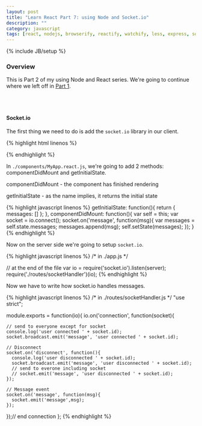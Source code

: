 ```yaml
---
layout: post
title: "Learn React Part 7: using Node and Socket.io"
description: ""
category: javascript
tags: [react, nodejs, browserify, reactify, watchify, less, express, socketio]
---
```

{% include JB/setup %}

<!-- Overview -->
<h3>Overview</h3>

This is Part 2 of my using Node and React series. We're going to continue where we left off in [Part 1](/javascript/2015/02/13/learn-react-part-6-using-node/).

<br /><br />
<h4>Socket.io</h4>

The first thing we need to do is add the `socket.io` library in our client.

<!-- Code -->
{% highlight html linenos %}
<!-- in ./views/index.ejs -->
<script src="https://cdn.socket.io/socket.io-1.1.0.js"></script>
{% endhighlight %}
<!-- /Code -->

In `./components/MyApp.react.js`, we're going to add 2 methods: componentDidMount and getInitialState.


componentDidMount - the component has finished rendering

getInitialState - as the name implies, it returns the initial state


<!-- Code -->
{% highlight javascript linenos %}
getInitialState: function(){
  return {
    messages: []
  };
},
componentDidMount: function(){
  var self = this;
  var socket = io.connect();
  socket.on('message', function(msg){
    var messages = self.state.messages;
    messages.append(msg);
    self.setState(messages);
  });
}
{% endhighlight %}
<!-- /Code -->

Now on the server side we're going to setup `socket.io`.

<!-- Code -->
{% highlight javascript linenos %}
/* in ./app.js */

// at the end of the file
var io = require('socket.io').listen(server);
require('./routes/socketHandler')(io);
{% endhighlight %}
<!-- /Code -->


Now we have to write how socket.io handles messages.


{% highlight javascript linenos %}
/* in ./routes/socketHandler.js */
"use strict";

module.exports = function(io){
  io.on('connection', function(socket){
    
    // send to everyone except for socket
    console.log('user connected ' + socket.id);
    socket.broadcast.emit('message', 'user connected ' + socket.id);

    // Disconnect
    socket.on('disconnect', function(){
      console.log('user disconnected ' + socket.id);
      socket.broadcast.emit('message', 'user disconnected ' + socket.id);
      // send to everone including socket
      // socket.emit('message', 'user disconnected ' + socket.id);
    });

    // Message event
    socket.on('message', function(msg){
      socket.emit('message',msg);
    });

  });// end connection
};
{% endhighlight %}